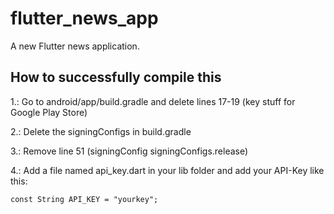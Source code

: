 # flutter_news_app

A new Flutter news application.

## How to successfully compile this

1.: Go to android/app/build.gradle and delete lines 17-19 (key stuff for Google Play Store)

2.: Delete the signingConfigs in build.gradle

3.: Remove line 51 (signingConfig signingConfigs.release)

4.: Add a file named api_key.dart in your lib folder and add your API-Key like this:

    const String API_KEY = "yourkey";
